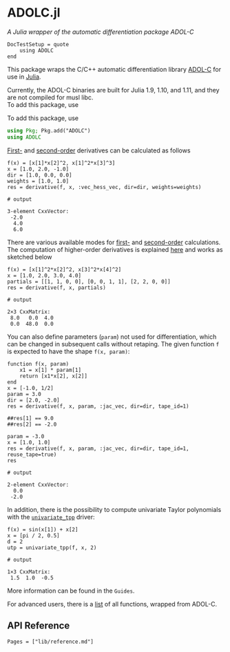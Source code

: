# ADOLC.jl

*A Julia wrapper of the automatic differentiation package ADOL-C*



```@meta
DocTestSetup = quote
    using ADOLC
end
```

 
This package wraps the C/C++ automatic differentiation library [ADOL-C](https://github.com/coin-or/ADOL-C) for use in [Julia](https://julialang.org/). 

Currently, the ADOL-C binaries are built for Julia 1.9, 1.10, and 1.11, and they are not compiled for musl libc.  
To add this package, use

To add this package, use
```jl
using Pkg; Pkg.add("ADOLC")
using ADOLC
```
[First-](@ref "First-Order") and [second-order](@ref "Second-Order") derivatives can be calculated as follows
```jldoctest
f(x) = [x[1]*x[2]^2, x[1]^2*x[3]^3]
x = [1.0, 2.0, -1.0]
dir = [1.0, 0.0, 0.0]
weights = [1.0, 1.0]
res = derivative(f, x, :vec_hess_vec, dir=dir, weights=weights)

# output

3-element CxxVector:
 -2.0
  4.0
  6.0
```
There are various available modes for [first-](@ref "First-Order") and [second-order](@ref "Second-Order") calculations. The computation of higher-order derivatives is explained [here](@ref "Higher-Order") and works as sketched below
```jldoctest
f(x) = [x[1]^2*x[2]^2, x[3]^2*x[4]^2]
x = [1.0, 2.0, 3.0, 4.0]
partials = [[1, 1, 0, 0], [0, 0, 1, 1], [2, 2, 0, 0]]
res = derivative(f, x, partials)

# output

2×3 CxxMatrix:
 8.0   0.0  4.0
 0.0  48.0  0.0
```

You can also define parameters (`param`) not used for differentiation, which can be changed 
in subsequent calls without retaping. The given function `f` is expected to have the shape `f(x, param)`:
```jldoctest
function f(x, param)
    x1 = x[1] * param[1]
    return [x1*x[2], x[2]] 
end
x = [-1.0, 1/2]
param = 3.0
dir = [2.0, -2.0]
res = derivative(f, x, param, :jac_vec, dir=dir, tape_id=1)

##res[1] == 9.0
##res[2] == -2.0

param = -3.0
x = [1.0, 1.0]
res = derivative(f, x, param, :jac_vec, dir=dir, tape_id=1, reuse_tape=true)
res 

# output

2-element CxxVector:
  0.0
 -2.0
```

In addition, there is the possibility to compute univariate Taylor polynomials with the [`univariate_tpp`](@ref) driver:
```jldoctest
f(x) = sin(x[1]) + x[2]
x = [pi / 2, 0.5]
d = 2
utp = univariate_tpp(f, x, 2)

# output

1×3 CxxMatrix:
 1.5  1.0  -0.5
```
More information can be found in the `Guides`.


For advanced users, there is a [list](@ref "List of wrapped ADOL-C drivers") of all functions, wrapped from ADOL-C.



## API Reference
```@index
Pages = ["lib/reference.md"]
```

```@bibliography
```

